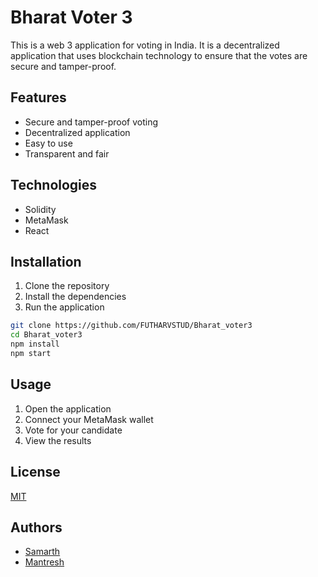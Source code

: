 # Bharat Voter 3

This is a web 3 application for voting in India. It is a decentralized application that uses blockchain technology to ensure that the votes are secure and tamper-proof.

## Features

- Secure and tamper-proof voting
- Decentralized application
- Easy to use
- Transparent and fair

## Technologies

- Solidity
- MetaMask
- React

## Installation

1. Clone the repository
2. Install the dependencies
3. Run the application

```bash
git clone https://github.com/FUTHARVSTUD/Bharat_voter3
cd Bharat_voter3
npm install
npm start
```

## Usage

1. Open the application
2. Connect your MetaMask wallet
3. Vote for your candidate
4. View the results

## License

[MIT](https://choosealicense.com/licenses/mit/)

## Authors

- [Samarth](https://www.github.com/FUTHARVSTUD)
- [Mantresh](https://github.com/mantreshkhurana)
